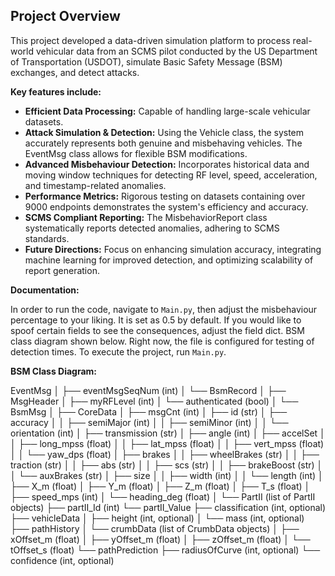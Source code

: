 
## Project Overview

This project developed a data-driven simulation platform to process real-world vehicular data from an SCMS pilot conducted by the US Department of Transportation (USDOT), simulate Basic Safety Message (BSM) exchanges, and detect attacks. 

**Key features include:**

- **Efficient Data Processing:** Capable of handling large-scale vehicular datasets.
- **Attack Simulation & Detection:** Using the Vehicle class, the system accurately represents both genuine and misbehaving vehicles. The EventMsg class allows for flexible BSM modifications.
- **Advanced Misbehaviour Detection:** Incorporates historical data and moving window techniques for detecting RF level, speed, acceleration, and timestamp-related anomalies.
- **Performance Metrics:** Rigorous testing on datasets containing over 9000 endpoints demonstrates the system's efficiency and accuracy.
- **SCMS Compliant Reporting:** The MisbehaviorReport class systematically reports detected anomalies, adhering to SCMS standards.
- **Future Directions:** Focus on enhancing simulation accuracy, integrating machine learning for improved detection, and optimizing scalability of report generation.

**Documentation:**

In order to run the code, navigate to `Main.py`, then adjust the misbehaviour percentage to your liking. It is set as 0.5 by default. If you would like to spoof certain fields to see the consequences, adjust the field dict. BSM class diagram shown below. Right now, the file is configured for testing of detection times. To execute the project, run `Main.py`.

**BSM Class Diagram:**

EventMsg
│
├── eventMsgSeqNum (int)
│
└── BsmRecord
    │
    ├── MsgHeader
    │   ├── myRFLevel (int)
    │   └── authenticated (bool)
    │
    └── BsmMsg
        │
        ├── CoreData
        │   ├── msgCnt (int)
        │   ├── id (str)
        │   ├── accuracy
        │   │   ├── semiMajor (int)
        │   │   ├── semiMinor (int)
        │   │   └── orientation (int)
        │   ├── transmission (str)
        │   ├── angle (int)
        │   ├── accelSet
        │   │   ├── long_mpss (float)
        │   │   ├── lat_mpss (float)
        │   │   ├── vert_mpss (float)
        │   │   └── yaw_dps (float)
        │   ├── brakes
        │   │   ├── wheelBrakes (str)
        │   │   ├── traction (str)
        │   │   ├── abs (str)
        │   │   ├── scs (str)
        │   │   ├── brakeBoost (str)
        │   │   └── auxBrakes (str)
        │   ├── size
        │   │   ├── width (int)
        │   │   └── length (int)
        │   ├── X_m (float)
        │   ├── Y_m (float)
        │   ├── Z_m (float)
        │   ├── T_s (float)
        │   ├── speed_mps (int)
        │   └── heading_deg (float)
        │
        └── PartII (list of PartII objects)
            ├── partII_Id (int)
            └── partII_Value
                ├── classification (int, optional)
                ├── vehicleData
                │   ├── height (int, optional)
                │   └── mass (int, optional)
                ├── pathHistory
                │   └── crumbData (list of CrumbData objects)
                │       ├── xOffset_m (float)
                │       ├── yOffset_m (float)
                │       ├── zOffset_m (float)
                │       └── tOffset_s (float)
                └── pathPrediction
                    ├── radiusOfCurve (int, optional)
                    └── confidence (int, optional)

